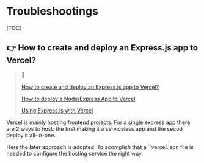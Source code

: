 # Troubleshootings

[TOC]



## 👉 How to create and deploy an Express.js app to Vercel?

> :link:
>
> [How to create and deploy an Express.js app to Vercel?](https://syntackle.live/blog/how-to-create-and-deploy-an-express-js-app-to-vercel-ljgvGrsCH7ioHsAxuw3G/)
>
> [How to deploy a Node/Express App to Vercel](https://dev.to/andrewbaisden/how-to-deploy-a-node-express-app-to-vercel-2aa)
>
> [Using Express.js with Vercel](https://vercel.com/guides/using-express-with-vercel)

Vercel is mainly hosting frontend projects. For a single express app there are 2 ways to host: the first making it a serviceless app and the secod deploy it all-in-one. 

Here the later approach is adopted. To acomplish that a ``vercel.json  file is needed to configure the hosting service the right way. 



